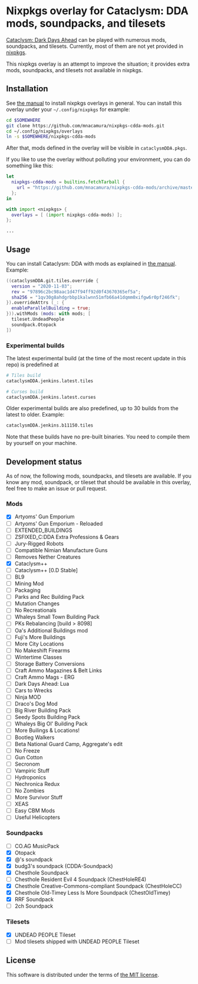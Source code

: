 # Nixpkgs overlay for Cataclysm: DDA mods, soundpacks, and tilesets

[Cataclysm: Dark Days Ahead](https://cataclysmdda.org) can be played with
numerous mods, soundpacks, and tilesets. Currently, most of them are not
yet provided in [nixpkgs](https://github.com/NixOS/nixpkgs).

This nixpkgs overlay is an attempt to improve the situation; it provides
extra mods, soundpacks, and tilesets not available in nixpkgs.

## Installation

See [the manual](https://nixos.org/manual/nixpkgs/unstable/#sec-overlays-install)
to install nixpkgs overlays in general. You can install this overlay under
your `~/.config/nixpkgs` for example:

```sh
cd $SOMEWHERE
git clone https://github.com/mnacamura/nixpkgs-cdda-mods.git
cd ~/.config/nixpkgs/overlays
ln -s $SOMEWHERE/nixpkgs-cdda-mods
```

After that, mods defined in the overlay will be visible in
`cataclysmDDA.pkgs`.

If you like to use the overlay without polluting your environment, you can do
something like this:

```nix
let
  nixpkgs-cdda-mods = builtins.fetchTarball {
    url = "https://github.com/mnacamura/nixpkgs-cdda-mods/archive/master.tar.gz";
  };
in

with import <nixpkgs> {
  overlays = [ (import nixpkgs-cdda-mods) ];
};

...
```

## Usage

You can install Cataclysm: DDA with mods as explained in
[the manual](https://nixos.org/manual/nixpkgs/unstable/#cataclysm-dark-days-ahead).
Example:

```nix
((cataclysmDDA.git.tiles.override {
  version = "2020-11-03";
  rev = "97896c2bc98aac1d47f94ff92d0f43670365ef5a";
  sha256 = "1qv30g8ahdgrbbp1kalwnn51mfb66a41dqmm0xifgw6r0pf246fk";
}).overrideAttrs (_: {
  enableParallelBuilding = true;
})).withMods (mods: with mods; [
  tileset.UndeadPeople
  soundpack.Otopack
])
```

### Experimental builds

The latest experimental build (at the time of the most recent update in this
repo) is predefined at

```nix
# Tiles build
cataclysmDDA.jenkins.latest.tiles

# Curses build
cataclysmDDA.jenkins.latest.curses
```

Older experimental builds are also predefined, up to 30 builds from the latest
to older. Example:

```nix
cataclysmDDA.jenkins.b11150.tiles
```

Note that these builds have no pre-built binaries. You need to compile them by
yourself on your machine.

## Development status

As of now, the following mods, soundpacks, and tilesets are available. If you
know any mod, soundpack, or tileset that should be available in this overlay,
feel free to make an issue or pull request.

### Mods

- [x] Artyoms' Gun Emporium
- [ ] Artyoms' Gun Emporium - Reloaded
- [ ] EXTENDED_BUILDINGS
- [ ] ZSFIXED_C:DDA Extra Professions & Gears
- [ ] Jury-Rigged Robots
- [ ] Compatible Nimian Manufacture Guns
- [ ] Removes Nether Creatures
- [x] Cataclysm++
- [ ] Cataclysm++ [0.D Stable]
- [ ] BL9
- [ ] Mining Mod
- [ ] Packaging
- [ ] Parks and Rec Building Pack
- [ ] Mutation Changes
- [ ] No Recreationals
- [ ] Whaleys Small Town Building Pack
- [ ] PKs Rebalancing [build > 8098]
- [ ] Oa's Additional Buildings mod
- [ ] Fuji's More Buildings
- [ ] More City Locations
- [ ] No Makeshift Firearms
- [ ] Wintertime Classes
- [ ] Storage Battery Conversions
- [ ] Craft Ammo Magazines & Belt Links
- [ ] Craft Ammo Mags - ERG
- [ ] Dark Days Ahead: Lua
- [ ] Cars to Wrecks
- [ ] Ninja MOD
- [ ] Draco's Dog Mod
- [ ] Big River Building Pack
- [ ] Seedy Spots Building Pack
- [ ] Whaleys Big Ol' Building Pack
- [ ] More Builings & Locations!
- [ ] Bootleg Walkers
- [ ] Beta National Guard Camp, Aggregate's edit
- [ ] No Freeze
- [ ] Gun Cotton
- [ ] Secronom
- [ ] Vampiric Stuff
- [ ] Hydroponics
- [ ] Nechronica Redux
- [ ] No Zombies
- [ ] More Survivor Stuff
- [ ] XEAS
- [ ] Easy CBM Mods
- [ ] Useful Helicopters

### Soundpacks

- [ ] CO.AG MusicPack
- [x] Otopack
- [x] @'s soundpack
- [x] budg3's soundpack (CDDA-Soundpack)
- [x] Chesthole Soundpack
- [ ] Chesthole Resident Evil 4 Soundpack (ChestHoleRE4)
- [x] Chesthole Creative-Commons-compliant Soundpack (ChestHoleCC)
- [x] Chesthole Old-Timey Less Is More Soundpack (ChestOldTimey)
- [x] RRF Soundpack
- [ ] 2ch Soundpack

### Tilesets

- [x] UNDEAD PEOPLE Tileset
- [ ] Mod tilesets shipped with UNDEAD PEOPLE Tileset

## License

This software is distributed under the terms of [the MIT license](./LICENSE).
